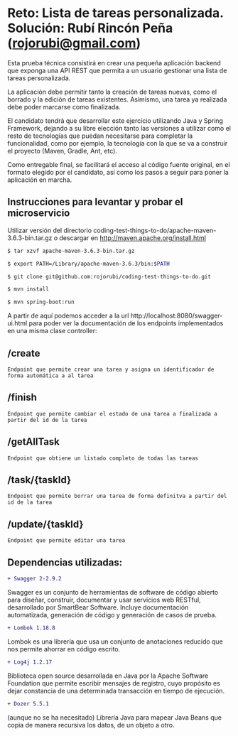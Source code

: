 
# Reto: Lista de tareas personalizada. Solución: Rubí Rincón Peña (rojorubi@gmail.com)


Esta prueba técnica consistirá en crear una pequeña aplicación backend que exponga una API REST que permita a un usuario gestionar una lista de tareas personalizada.

La aplicación debe permitir tanto la creación de tareas nuevas, como el borrado y la edición de tareas existentes. Asímismo, una tarea ya realizada debe poder marcarse como finalizada.

El candidato tendrá que desarrollar este ejercicio utilizando Java y Spring Framework, dejando a su libre elección tanto las versiones a utilizar como el resto de tecnologías que puedan necesitarse para completar la funcionalidad, como por ejemplo, la tecnología con la que se va a construir el proyecto (Maven, Gradle, Ant, etc).

Como entregable final, se facilitará el acceso al código fuente original, en el formato elegido por el candidato, así como los pasos a seguir para poner la aplicación en marcha.


## Instrucciones para levantar y probar el microservicio

Utilizar versión del directorio coding-test-things-to-do/apache-maven-3.6.3-bin.tar.gz o descargar en http://maven.apache.org/install.html 

```bash
$ tar xzvf apache-maven-3.6.3-bin.tar.gz
```

```bash
$ export PATH=/Library/apache-maven-3.6.3/bin:$PATH
```

```bash
$ git clone git@github.com:rojorubi/coding-test-things-to-do.git
```

```bash
$ mvn install
```

```bash
$ mvn spring-boot:run
```

A partir de aquí podemos acceder a la url http://localhost:8080/swagger-ui.html para poder ver la documentación de los endpoints implementados en una misma clase controller:



## /create
	Endpoint que permite crear una tarea y asigna un identificador de forma automática a al tarea
## /finish
	Endpoint que permite cambiar el estado de una tarea a finalizada a partir del id de la tarea
## /getAllTask
	Endpoint que obtiene un listado completo de todas las tareas
## /task/{taskId}
	Endpoint que permite borrar una tarea de forma definitva a partir del id de la tarea
## /update/{taskId}
	Endpoint que permite editar una tarea



## Dependencias utilizadas:

```diff
+ Swagger 2-2.9.2
```
Swagger es un conjunto de herramientas de software de código abierto para diseñar, construir, documentar y usar servicios web RESTful, desarrollado por SmartBear Software. Incluye documentación automatizada, generación de código y generación de casos de prueba.

```diff
+ Lombok 1.18.8
```
Lombok es una librería que usa un conjunto de anotaciones reducido que nos permite ahorrar en código escrito.


```diff
+ Log4j 1.2.17
```
Biblioteca open source desarrollada en Java por la Apache Software Foundation que permite escribir mensajes de registro, cuyo propósito es dejar constancia de una determinada transacción en tiempo de ejecución.

```diff
+ Dozer 5.5.1 
```
(aunque no se ha necesitado)
Librería Java para mapear Java Beans que copia de manera recursiva los datos, de un objeto a otro.
